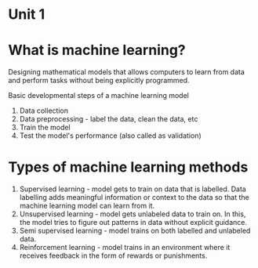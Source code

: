 # Unit 1 

# What is machine learning? 

Designing mathematical models that allows computers to learn from data and perform tasks without being explicitly programmed. 

Basic developmental steps of a machine learning model 
1. Data collection 
2. Data preprocessing - label the data, clean the data, etc 
3. Train the model 
4. Test the model's performance (also called as validation) 

# Types of machine learning methods 

1. Supervised learning - model gets to train on data that is labelled. Data labelling adds meaningful information or context to the data so that the machine learning model can learn from it.
2. Unsupervised learning - model gets unlabeled data to train on. In this, the model tries to figure out patterns in data without explicit guidance. 
3. Semi supervised learning - model trains on both labelled and unlabeled data.
4. Reinforcement learning - model trains in an environment where it receives feedback in the form of rewards or punishments. 

